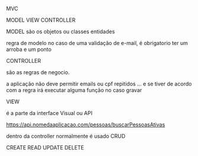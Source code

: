 
MVC

MODEL VIEW CONTROLLER

MODEL 
são os objetos ou classes entidades

regra de modelo 
no caso de uma validação de e-mail, é obrigatorio ter um arroba e um ponto



CONTROLLER 

são as regras de negocio. 

a aplicação não deve permitir emails ou cpf repitidos ...
e se tiver de acordo com a regra irá executar alguma função no caso gravar

VIEW

é a parte da interface Visual ou API 

https://api.nomedaaplicacao.com/pessoas/buscarPessoasAtivas



dentro da controller normalmente é usado CRUD

CREATE READ UPDATE DELETE





